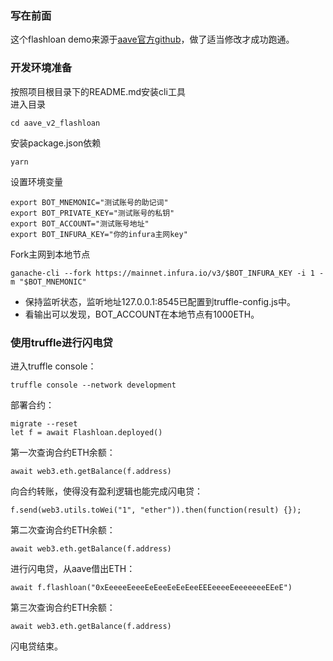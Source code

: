 ### 写在前面
这个flashloan demo来源于[aave官方github](https://github.com/aave/flashloan-box)，做了适当修改才成功跑通。

### 开发环境准备
按照项目根目录下的README.md安装cli工具  
进入目录
```
cd aave_v2_flashloan
```
安装package.json依赖  
```
yarn  
```
设置环境变量  
```
export BOT_MNEMONIC="测试账号的助记词"  
export BOT_PRIVATE_KEY="测试账号的私钥"  
export BOT_ACCOUNT="测试账号地址"  
export BOT_INFURA_KEY="你的infura主网key"  
```
Fork主网到本地节点
```
ganache-cli --fork https://mainnet.infura.io/v3/$BOT_INFURA_KEY -i 1 -m "$BOT_MNEMONIC"
```
* 保持监听状态，监听地址127.0.0.1:8545已配置到truffle-config.js中。  
* 看输出可以发现，BOT_ACCOUNT在本地节点有1000ETH。  

### 使用truffle进行闪电贷  
进入truffle console：
```
truffle console --network development
```
部署合约：  
```
migrate --reset
let f = await Flashloan.deployed()
```
第一次查询合约ETH余额：  
```
await web3.eth.getBalance(f.address)
```
向合约转账，使得没有盈利逻辑也能完成闪电贷：  
```
f.send(web3.utils.toWei("1", "ether")).then(function(result) {});
```
第二次查询合约ETH余额：  
```
await web3.eth.getBalance(f.address)
```
进行闪电贷，从aave借出ETH：  
```
await f.flashloan("0xEeeeeEeeeEeEeeEeEeEeeEEEeeeeEeeeeeeeEEeE")
```
第三次查询合约ETH余额：  
```
await web3.eth.getBalance(f.address)
```
闪电贷结束。  
